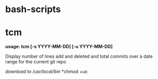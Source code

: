 # bash-scripts

# tcm

**usage: tcm [-s YYYY-MM-DD] [-u YYYY-MM-DD]**

Display number of lines add and deleted and total commits over a date range for the current git repo

*download to /usr/local/bin*
*chmod +ux
